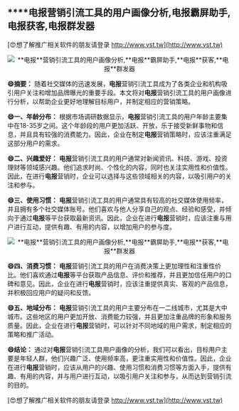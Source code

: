 ## ****电报**营销引流工具的用户画像分析,**电报**霸屏助手,**电报**获客,**电报**群发器**

[😍想了解推广相关软件的朋友请登录 http://www.vst.tw](http://www.vst.tw)

 <center><img src="https://vst.tw/MP4/tuiguang/png/4.png" alt="**电报**营销引流工具的用户画像分析,**电报**霸屏助手,**电报**获客,**电报**群发器"></center>

**😄摘要：**
随着社交媒体的迅速发展，**电报**营销引流工具成为了各类企业和机构吸引用户关注和增加品牌曝光的重要手段。本文将对**电报**营销引流工具的用户画像进行分析，以帮助企业更好地理解目标用户，并制定相应的营销策略。

**😄一、年龄分布：**
根据市场调研数据显示，**电报**营销引流工具的用户年龄主要集中在18-35岁之间。这个年龄段的用户更加活跃、开放，乐于接受新鲜事物和信息，并且具有较强的消费能力。因此，企业在制定**电报**营销策略时，应该注重满足这部分用户的需求。

**😄二、兴趣爱好：**
**电报**营销引流工具的用户通常对新闻资讯、科技、游戏、投资理财等领域感兴趣。他们追求时尚、个性化的内容，同时也关注实用性和价值性。因此，在进行**电报**营销时，企业可以选择与这些领域相关的内容，以吸引用户的关注和参与。

**😄三、使用习惯：**
**电报**营销引流工具的用户通常具有较高的社交媒体使用频率，并且拥有多个社交媒体账号。他们喜欢与他人分享自己的观点、经验和感受，并倾向于通过**电报**等平台获取最新资讯。因此，企业在进行**电报**营销时，应该注重与用户进行互动，提供有趣、有用的内容，以增加用户的参与度。

 <center><img src="https://vst.tw/MP4/tuiguang/png/2.png" alt="**电报**营销引流工具的用户画像分析,**电报**霸屏助手,**电报**获客,**电报**群发器"></center>

**😄四、消费习惯：**
**电报**营销引流工具的用户在消费决策上更加理性和注重性价比。他们喜欢通过**电报**等平台获取产品信息、评价和推荐，并且更加信任用户的口碑和意见。因此，企业在进行**电报**营销时，应该注重提供真实、客观的产品信息，并积极回应用户的疑问和反馈。

**😄五、地域分布：**
**电报**营销引流工具的用户主要分布在一二线城市，尤其是大中城市。这些地区的用户更加开放、消费能力较强，并且更加注重品牌的形象和服务质量。因此，企业在进行**电报**营销时，可以针对不同地域的用户需求，制定相应的策略和推广活动。

**😄结论：**
通过对**电报**营销引流工具用户画像的分析，我们可以看出，目标用户主要是年轻人群，他们兴趣广泛、使用频率高，更注重实用性和价值性。因此，企业在进行**电报**营销时，应该从用户的兴趣、使用习惯和消费习惯等方面入手，提供有趣、有用的内容，并与用户进行互动，以吸引用户关注和参与，从而达到营销引流的目的。

[😍想了解推广相关软件的朋友请登录 http://www.vst.tw](http://www.vst.tw)



